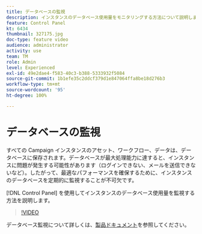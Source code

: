 ```yaml
---
title: データベースの監視
description: インスタンスのデータベース使用量をモニタリングする方法について説明します。
feature: Control Panel
kt: 6434
thumbnail: 327175.jpg
doc-type: feature video
audience: administrator
activity: use
team: TM
role: Admin
level: Experienced
exl-id: 49e2dae4-f583-40c3-b388-5333932f5084
source-git-commit: 1b1efe35c2ddcf379d1e847064ffa8be18d276b3
workflow-type: tm+mt
source-wordcount: '95'
ht-degree: 100%

---
```


# データベースの監視

すべての Campaign インスタンスのアセット、ワークフロー、データは、データベースに保存されます。データベースが最大処理能力に達すると、インスタンスに問題が発生する可能性があります（ログインできない、メールを送信できないなど）。したがって、最適なパフォーマンスを確保するために、インスタンスのデータベースを定期的に監視することが不可欠です。

[!DNL Control Panel] を使用してインスタンスのデータベース使用量を監視する方法を説明します。

>[!VIDEO](https://video.tv.adobe.com/v/327175?quality=12&learn=0n)

データベース監視について詳しくは、[製品ドキュメント](https://experienceleague.adobe.com/docs/control-panel/using/performance-monitoring/database-monitoring/database-monitoring.html?lang=ja)を参照してください。
